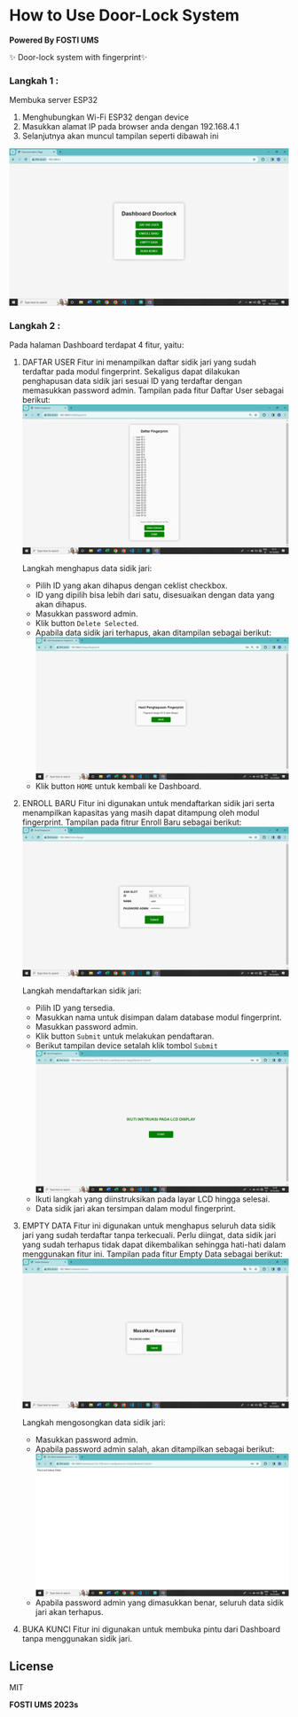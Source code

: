# How to Use Door-Lock System

**Powered By FOSTI UMS**

✨ Door-lock system with fingerprint✨  

### Langkah 1 :
Membuka server ESP32
1. Menghubungkan Wi-Fi ESP32 dengan device
2. Masukkan alamat IP pada browser anda dengan 192.168.4.1
3. Selanjutnya akan muncul tampilan seperti dibawah ini

![](https://github.com/FOSTI-UMS/esp32-doorlock/blob/main/assets/use/dashboard.png)

### Langkah 2 :
Pada halaman Dashboard terdapat 4 fitur, yaitu:
1. DAFTAR USER
    Fitur ini menampilkan daftar sidik jari yang sudah terdaftar pada modul fingerprint. Sekaligus dapat dilakukan penghapusan data sidik jari sesuai ID yang terdaftar dengan memasukkan password admin. Tampilan pada fitur Daftar User sebagai berikut:
    ![](https://github.com/FOSTI-UMS/esp32-doorlock/blob/main/assets/use/list.png)
    
    Langkah menghapus data sidik jari:
    - Pilih ID yang akan dihapus dengan ceklist checkbox.
    - ID yang dipilih bisa lebih dari satu, disesuaikan dengan data yang akan dihapus.
    - Masukkan password admin.
    - Klik button `Delete Selected`. 
    - Apabila data sidik jari terhapus, akan ditampilan sebagai berikut:
    ![](https://github.com/FOSTI-UMS/esp32-doorlock/blob/main/assets/use/delete.png)
    - Klik button `HOME` untuk kembali ke Dashboard.

2. ENROLL BARU
    Fitur ini digunakan untuk mendaftarkan sidik jari serta menampilkan kapasitas yang masih dapat ditampung oleh modul fingerprint. Tampilan pada fitrur Enroll Baru sebagai berikut:
    ![](https://github.com/FOSTI-UMS/esp32-doorlock/blob/main/assets/use/enroll.png)

    Langkah mendaftarkan sidik jari:
    - Pilih ID yang tersedia.
    - Masukkan nama untuk disimpan dalam database modul fingerprint.
    - Masukkan password admin.
    - Klik button `Submit` untuk melakukan pendaftaran.
    - Berikut tampilan device setalah klik tombol `Submit` 
    ![](https://github.com/FOSTI-UMS/esp32-doorlock/blob/main/assets/use/prosesEnroll.png)
    - Ikuti langkah yang diinstruksikan pada layar LCD hingga selesai.
    - Data sidik jari akan tersimpan dalam modul fingerprint.

3. EMPTY DATA
    Fitur ini digunakan untuk menghapus seluruh data sidik jari yang sudah terdaftar tanpa terkecuali. Perlu diingat, data sidik jari yang sudah terhapus tidak dapat dikembalikan sehingga hati-hati dalam menggunakan fitur ini. Tampilan pada fitur Empty Data sebagai berikut:
    ![](https://github.com/FOSTI-UMS/esp32-doorlock/blob/main/assets/use/deleteDatabase.png)

    Langkah mengosongkan data sidik jari:
    - Masukkan password admin.
    - Apabila password admin salah, akan ditampilkan sebagai berikut:
    ![](https://github.com/FOSTI-UMS/esp32-doorlock/blob/main/assets/use/wrong.png)
    - Apabila password admin yang dimasukkan benar, seluruh data sidik jari akan terhapus.

4. BUKA KUNCI
    Fitur ini digunakan untuk membuka pintu dari Dashboard tanpa menggunakan sidik jari.

## License

MIT

**FOSTI UMS 2023s**

